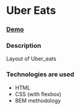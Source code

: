 # Uber Eats

### [Demo](https://dimavasilenko.github.io/Uber_eats/src/index.html)

### Description

Layout of Uber_eats

### Technologies are used

- HTML
- CSS (with flexbox)
- BEM methodology
